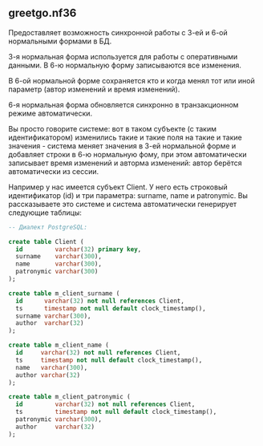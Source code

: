 
## greetgo.nf36

Предоставляет возможность синхронной работы с 3-ей и 6-ой нормальными формами в БД.

3-я нормальная форма используется для работы с оперативными данными. В 6-ю нормальную форму записываются все изменения.

В 6-ой нормальной форме сохраняется кто и когда менял тот или иной параметр (автор изменений и время изменений).

6-я нормальная форма обновляется синхронно в транзакционном режиме автоматически.

Вы просто говорите системе: вот в таком субъекте (с таким идентификатором) изменились такие и такие поля
на такие и такие значения - система меняет значения в 3-ей нормальной форме и добавляет строки в 6-ю нормальную фому,
при этом автоматически записывает время изменений и авторма изменений: автор берётся автоматически из сессии.

Например у нас имеется субъект Client. У него есть строковый идентификатор (id) и три параметра: surname, name
и patronymic. Вы рассказываете это системе и система автоматически генерирует следующие таблицы:

```sql
-- Диалект PostgreSQL:

create table Client (
  id         varchar(32) primary key,
  surname    varchar(300),
  name       varchar(300),
  patronymic varchar(300)
);

create table m_client_surname (
  id      varchar(32) not null references Client,
  ts      timestamp not null default clock_timestamp(),
  surname varchar(300),
  author  varchar(32)
);

create table m_client_name (
  id     varchar(32) not null references Client,
  ts     timestamp not null default clock_timestamp(),
  name   varchar(300),
  author varchar(32)
);

create table m_client_patronymic (
  id         varchar(32) not null references Client,
  ts         timestamp not null default clock_timestamp(),
  patronymic varchar(300),
  author     varchar(32)
);
```
